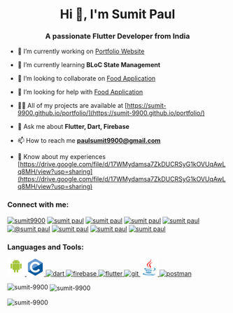<h1 align="center">Hi 👋, I'm Sumit Paul</h1>
<h3 align="center">A passionate Flutter Developer from India</h3>

- 🔭 I’m currently working on [Portfolio Website](https://github.com/Sumit-9900/portfolio)

- 🌱 I’m currently learning **BLoC State Management**

- 👯 I’m looking to collaborate on [Food Application](https://github.com/Sumit-9900/food-app)

- 🤝 I’m looking for help with [Food Application](https://github.com/Sumit-9900/food-app)

- 👨‍💻 All of my projects are available at [https://sumit-9900.github.io/portfolio/](https://sumit-9900.github.io/portfolio/)

- 💬 Ask me about **Flutter, Dart, Firebase**

- 📫 How to reach me **paulsumit9900@gmail.com**

- 📄 Know about my experiences [https://drive.google.com/file/d/17WMydamsa7ZkDUCRSyG1kOVUqAwLq8MH/view?usp=sharing](https://drive.google.com/file/d/17WMydamsa7ZkDUCRSyG1kOVUqAwLq8MH/view?usp=sharing)

<h3 align="left">Connect with me:</h3>
<p align="left">
<a href="https://twitter.com/sumit9900" target="blank"><img align="center" src="https://raw.githubusercontent.com/rahuldkjain/github-profile-readme-generator/master/src/images/icons/Social/twitter.svg" alt="sumit9900" height="30" width="40" /></a>
<a href="https://linkedin.com/in/sumit paul" target="blank"><img align="center" src="https://raw.githubusercontent.com/rahuldkjain/github-profile-readme-generator/master/src/images/icons/Social/linked-in-alt.svg" alt="sumit paul" height="30" width="40" /></a>
<a href="https://stackoverflow.com/users/sumit paul" target="blank"><img align="center" src="https://raw.githubusercontent.com/rahuldkjain/github-profile-readme-generator/master/src/images/icons/Social/stack-overflow.svg" alt="sumit paul" height="30" width="40" /></a>
<a href="https://dribbble.com/sumit paul" target="blank"><img align="center" src="https://raw.githubusercontent.com/rahuldkjain/github-profile-readme-generator/master/src/images/icons/Social/dribbble.svg" alt="sumit paul" height="30" width="40" /></a>
<a href="https://www.behance.net/sumit paul" target="blank"><img align="center" src="https://raw.githubusercontent.com/rahuldkjain/github-profile-readme-generator/master/src/images/icons/Social/behance.svg" alt="sumit paul" height="30" width="40" /></a>
<a href="https://medium.com/@sumit paul" target="blank"><img align="center" src="https://raw.githubusercontent.com/rahuldkjain/github-profile-readme-generator/master/src/images/icons/Social/medium.svg" alt="@sumit paul" height="30" width="40" /></a>
<a href="https://www.leetcode.com/sumit paul" target="blank"><img align="center" src="https://raw.githubusercontent.com/rahuldkjain/github-profile-readme-generator/master/src/images/icons/Social/leet-code.svg" alt="sumit paul" height="30" width="40" /></a>
<a href="https://www.hackerearth.com/sumit paul" target="blank"><img align="center" src="https://raw.githubusercontent.com/rahuldkjain/github-profile-readme-generator/master/src/images/icons/Social/hackerearth.svg" alt="sumit paul" height="30" width="40" /></a>
<a href="https://auth.geeksforgeeks.org/user/sumit paul" target="blank"><img align="center" src="https://raw.githubusercontent.com/rahuldkjain/github-profile-readme-generator/master/src/images/icons/Social/geeks-for-geeks.svg" alt="sumit paul" height="30" width="40" /></a>
</p>

<h3 align="left">Languages and Tools:</h3>
<p align="left"> <a href="https://developer.android.com" target="_blank" rel="noreferrer"> <img src="https://raw.githubusercontent.com/devicons/devicon/master/icons/android/android-original-wordmark.svg" alt="android" width="40" height="40"/> </a> <a href="https://www.cprogramming.com/" target="_blank" rel="noreferrer"> <img src="https://raw.githubusercontent.com/devicons/devicon/master/icons/c/c-original.svg" alt="c" width="40" height="40"/> </a> <a href="https://dart.dev" target="_blank" rel="noreferrer"> <img src="https://www.vectorlogo.zone/logos/dartlang/dartlang-icon.svg" alt="dart" width="40" height="40"/> </a> <a href="https://firebase.google.com/" target="_blank" rel="noreferrer"> <img src="https://www.vectorlogo.zone/logos/firebase/firebase-icon.svg" alt="firebase" width="40" height="40"/> </a> <a href="https://flutter.dev" target="_blank" rel="noreferrer"> <img src="https://www.vectorlogo.zone/logos/flutterio/flutterio-icon.svg" alt="flutter" width="40" height="40"/> </a> <a href="https://git-scm.com/" target="_blank" rel="noreferrer"> <img src="https://www.vectorlogo.zone/logos/git-scm/git-scm-icon.svg" alt="git" width="40" height="40"/> </a> <a href="https://www.java.com" target="_blank" rel="noreferrer"> <img src="https://raw.githubusercontent.com/devicons/devicon/master/icons/java/java-original.svg" alt="java" width="40" height="40"/> </a> <a href="https://postman.com" target="_blank" rel="noreferrer"> <img src="https://www.vectorlogo.zone/logos/getpostman/getpostman-icon.svg" alt="postman" width="40" height="40"/> </a> </p>

<p><img align="left" src="https://github-readme-stats.vercel.app/api/top-langs?username=sumit-9900&show_icons=true&locale=en&layout=compact" alt="sumit-9900" /></p>

<p>&nbsp;<img align="center" src="https://github-readme-stats.vercel.app/api?username=sumit-9900&show_icons=true&locale=en" alt="sumit-9900" /></p>

<p><img align="center" src="https://github-readme-streak-stats.herokuapp.com/?user=sumit-9900&" alt="sumit-9900" /></p>


